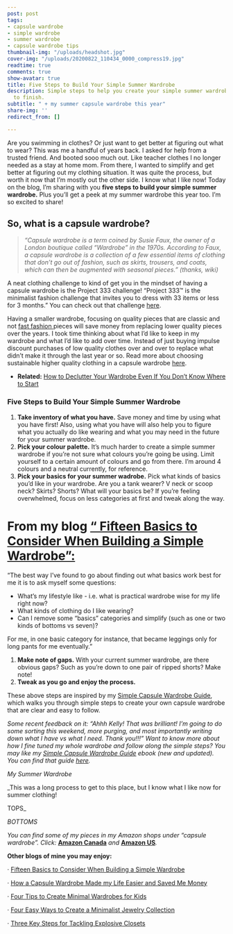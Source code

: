 ```yaml
---
post: post
tags:
- capsule wardrobe
- simple wardrobe
- summer wardrobe
- capsule wardrobe tips
thumbnail-img: "/uploads/headshot.jpg"
cover-img: "/uploads/20200822_110434_0000_compress19.jpg"
readtime: true
comments: true
show-avatar: true
title: Five Steps to Build Your Simple Summer Wardrobe
description: Simple steps to help you create your simple summer wardrobe from start
  to finish.
subtitle: " + my summer capsule wardrobe this year"
share-img: ''
redirect_from: []

---
```

Are you swimming in clothes? Or just want to get better at figuring out what to wear? This was me a handful of years back. I asked for help from a trusted friend. And booted sooo much out. Like teacher clothes I no longer needed as a stay at home mom. From there, I wanted to simplify and get better at figuring out my clothing situation. It was quite the process, but worth it now that I’m mostly out the other side. I know what I like now! Today on the blog, I’m sharing with you **five steps to build your simple summer wardrobe.** Plus you’ll get a peek at my summer wardrobe this year too. I’m so excited to share!

## So, what is a capsule wardrobe?

> _“Capsule wardrobe is a term coined by Susie Faux, the owner of a London boutique called “Wardrobe” in the 1970s. According to Faux, a capsule wardrobe is a collection of a few essential items of clothing that don’t go out of fashion, such as skirts, trousers, and coats, which can then be augmented with seasonal pieces.” (thanks, wiki)_

A neat clothing challenge to kind of get you in the mindset of having a capsule wardrobe is the Project 333 challenge! “Project 333™ is the minimalist fashion challenge that invites you to dress with 33 items or less for 3 months.” You can check out that challenge [here](https://bemorewithless.com/project-333-challenge/).

Having a smaller wardrobe, focusing on quality pieces that are classic and not [fast fashion ](https://www.thegoodtrade.com/features/what-is-fast-fashion)pieces will save money from replacing lower quality pieces over the years. I took time thinking about what I’d like to keep in my wardrobe and what I’d like to add over time. Instead of just buying impulse discount purchases of low quality clothes over and over to replace what didn’t make it through the last year or so. Read more about choosing sustainable higher quality clothing in a capsule wardrobe [here](http://www.theluxestrategist.com/actually-practical-guide-shopping-high-quality-clothes/).

* **Related:** [How to Declutter Your Wardrobe Even If You Don’t Know Where to Start](https://www.simplehomemom.com/2020-08-25-how-to-declutter-your-wardrobe-even-if-you-don-t-know-where-to-start/)

### Five Steps to Build Your Simple Summer Wardrobe

1. **Take inventory of what you have.** Save money and time by using what you have first! Also, using what you have will also help you to figure what you actually do like wearing and what you may need in the future for your summer wardrobe.
2. **Pick your colour palette.** It’s much harder to create a simple summer wardrobe if you’re not sure what colours you’re going be using. Limit yourself to a certain amount of colours and go from there. I’m around 4 colours and a neutral currently, for reference.
3. **Pick your basics for your summer wadrobe.** Pick what kinds of basics you’d like in your wardrobe. Are you a tank wearer? V neck or scoop neck? Skirts? Shorts? What will your basics be? If you’re feeling overwhelmed, focus on less categories at first and tweak along the way.

# From my blog [“ Fifteen Basics to Consider When Building a Simple Wardrobe”:](https://www.simplehomemom.com/fifteen-basics-to-consider-when-building-a-simple-wardrobe/)

“The best way I’ve found to go about finding out what basics work best for me it is to ask myself some questions:

* What’s my lifestyle like - i.e. what is practical wardrobe wise for my life right now?
* What kinds of clothing do I like wearing?
* Can I remove some “basics” categories and simplify (such as one or two kinds of bottoms vs seven)?

For me, in one basic category for instance, that became leggings only for long pants for me eventually.”

1. **Make note of gaps.** With your current summer wardrobe, are there obvious gaps? Such as you’re down to one pair of ripped shorts? Make note!
2. **Tweak as you go and enjoy the process.**

These above steps are inspired by my [Simple Capsule Wardrobe Guide](https://www.simplehomemom.com/simple-capsule-wardrobe-guide/), which walks you through simple steps to create your own capsule wardrobe that are clear and easy to follow.

_Some recent feedback on it: “Ahhh Kelly! That was brilliant! I’m going to do some sorting this weekend, more purging, and most importantly writing down what I have vs what I need. Thank you!!!” Want to know more about how I fine tuned my whole wardrobe and follow along the simple steps? You may like my_ [_Simple Capsule Wardrobe Guide_](https://www.simplehomemom.com/simple-capsule-wardrobe-guide/) _ebook (new and updated). You can find that guide_ [_here_](https://www.simplehomemom.com/simple-capsule-wardrobe-guide/)_._

_My Summer Wardrobe_

_This was a long process to get to this place, but I know what I like now for summer clothing!

TOPS_

_BOTTOMS_

_You can find some of my pieces in my Amazon shops under “capsule wardrobe”. Click:_ [**Amazon Canada**](http://www.amazon.ca/shop/simplehomemom) _and_ [**Amazon US**](http://www.amazon.ca/shop/simplehomemom)_._

**Other blogs of mine you may enjoy:**

· [Fifteen Basics to Consider When Building a Simple Wardrobe](https://www.simplehomemom.com/2020-11-11-fifteen-basics-to-consider-when-building-a-simple-wardrobe/)

· [How a Capsule Wardrobe Made my Life Easier and Saved Me Money](https://www.simplehomemom.com/2020-10-27-how-a-capsule-wardrobe-made-my-life-easier-and-saved-me-money/)

· [Four Tips to Create Minimal Wardrobes for Kids](https://www.simplehomemom.com/how-to-declutter-your-wardrobe-even-if-you-don-t-know-where-to-start/)

· [Four Easy Ways to Create a Minimalist Jewelry Collection](https://www.simplehomemom.com/four-easy-ways-to-create-a-minimalist-jewelry-collection/)

· [Three Key Steps for Tackling Explosive Closets](https://www.simplehomemom.com/three-key-steps-for-tackling-explosive-closets/)